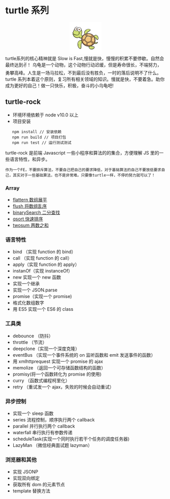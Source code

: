 # turtle 系列

<div align=center>
<img src="./imgs/turtle.jpg" width = "100" height = "100"  />
</div>
turtle系列的核心精神就是 Slow is Fast,慢就是快，慢慢的积累不要停歇。自然会最终达到✌️！
乌龟是一个动物，这个动物行动迟缓，但是寿命很长，不端努力，勇攀高峰。人生是一场马拉松，不到最后没有胜负，一时的落后说明不了什么。
turtle 系列本着这个原则，复习所有相关领域的知识。慢就是快，不要着急。助你成为更好的自己！做一只快乐，积极，奋斗的小乌龟吧!

## turtle-rock

-   环境环境依赖于 node v10.0 以上
-   项目安装

```
   npm install // 安装依赖
   npm run build // 项目打包
   npm run test // 运行测试测试
```

turtle-rock 是前端 Javascript 一些小程序和算法的的集合，方便理解 JS 里的一些语言特性，和异步。

```
作为一个FE，不要排斥算法，不要自己把自己的要求降低，对于基础算法的自己不要放低要求自己，其实对于一些基础算法，也不是非常难。只要像turtle一样，不停的努力就可以了！
```

### Array

-   [flattern 数组展平](https://github.com/scofieldfan/turtle-rock/blob/75e703a38ba64c8478114b16ad200703c377fec9/src/array.js#L1)
-   [flush 将数组乱序](https://github.com/scofieldfan/turtle-rock/blob/75e703a38ba64c8478114b16ad200703c377fec9/src/array.js#L16)
-   [binarySearch 二分查找](https://github.com/scofieldfan/turtle-rock/blob/75e703a38ba64c8478114b16ad200703c377fec9/src/array.js#L24)
-   [qsort 快速排序](https://github.com/scofieldfan/turtle-rock/blob/75e703a38ba64c8478114b16ad200703c377fec9/src/array.js#L42)
-   [twosum 两数之和](https://github.com/scofieldfan/turtle-rock/blob/75e703a38ba64c8478114b16ad200703c377fec9/src/array.js#L69)

### 语言特性

-   bind （实现 function 的 bind）
-   call （实现 function 的 call）
-   apply（实现 function 的 apply）
-   instanOf（实现 instanceOf）
-   new 实现一个 new 函数
-   实现一个继承
-   实现一个 JSON.parse
-   promise（实现一个 promise)
-   格式化数组数字
-   用 ES5 实现一个 ES6 的 class

### 工具类

-   debounce （防抖）
-   throttle （节流）
-   deepclone（实现一个深度克隆）
-   eventBus （实现一个事件系统的 on 监听函数和 emit 发送事件的函数）
-   用 xmlhttprequest 实现一个 promise 的 ajax
-   memolize （返回一个可存储函数结构的函数）
-   promisy(将一个函数转化为 promise 的使用)
-   curry （函数式编程柯里化）
-   retry （重试发一个 ajax，失败的时候会自动重试）

### 异步控制

-   实现一个 sleep 函数
-   series 流程控制，顺序执行两个 callback
-   parallel 并行执行两个 callback
-   waterfall 串行执行有参数传递
-   scheduleTask(实现一个同时执行若干个任务的调度任务器)
-   LazyMan （微信经典面试题 lazyman）

### 浏览器和其他

-   实现 JSONP
-   实现双向绑定
-   获取所有 dom 的元素节点
-   template 替换方法
